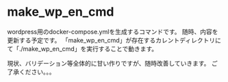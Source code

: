 # make_wp_en_cmd
wordpress用のdocker-compose.ymlを生成するコマンドです。
随時、内容を更新する予定です。
「make_wp_en_cmd」が存在するカレントディレクトリにて「./make_wp_en_cmd」を実行することで動きます。

現状、バリデーション等全体的に甘い作りですが、随時改善していきます。
ご了承ください。。。

